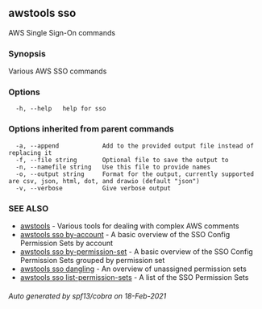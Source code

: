 ## awstools sso

AWS Single Sign-On commands

### Synopsis

Various AWS SSO commands

### Options

```
  -h, --help   help for sso
```

### Options inherited from parent commands

```
  -a, --append            Add to the provided output file instead of replacing it
  -f, --file string       Optional file to save the output to
  -n, --namefile string   Use this file to provide names
  -o, --output string     Format for the output, currently supported are csv, json, html, dot, and drawio (default "json")
  -v, --verbose           Give verbose output
```

### SEE ALSO

* [awstools](awstools.md)	 - Various tools for dealing with complex AWS comments
* [awstools sso by-account](awstools_sso_by-account.md)	 - A basic overview of the SSO Config Permission Sets by account
* [awstools sso by-permission-set](awstools_sso_by-permission-set.md)	 - A basic overview of the SSO Config Permission Sets grouped by permission set
* [awstools sso dangling](awstools_sso_dangling.md)	 - An overview of unassigned permission sets
* [awstools sso list-permission-sets](awstools_sso_list-permission-sets.md)	 - A list of the SSO Permission Sets

###### Auto generated by spf13/cobra on 18-Feb-2021

